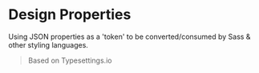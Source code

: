 # Design Properties
Using JSON properties as a 'token' to be converted/consumed by Sass &amp; other styling languages.

> Based on Typesettings.io
